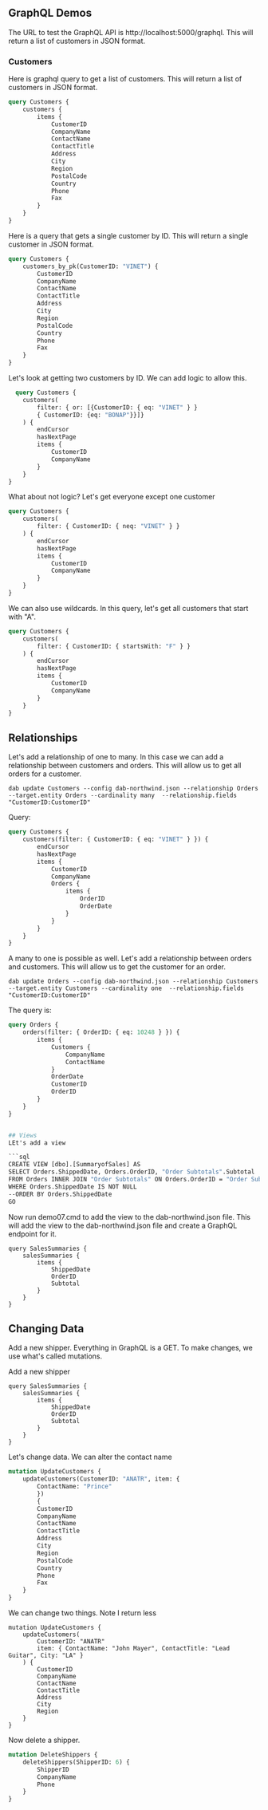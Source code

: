 ## GraphQL Demos
The URL to test the GraphQL API is http://localhost:5000/graphql. This will return a list of customers in JSON format.


### Customers
Here is graphql query to get a list of customers. This will return a list of customers in JSON format.

```graphql
query Customers {
    customers {
        items {
            CustomerID
            CompanyName
            ContactName
            ContactTitle
            Address
            City
            Region
            PostalCode
            Country
            Phone
            Fax
        }
    }
}
```

Here is a query that gets a single customer by ID. This will return a single customer in JSON format.

```graphql
query Customers {
    customers_by_pk(CustomerID: "VINET") {
        CustomerID
        CompanyName
        ContactName
        ContactTitle
        Address
        City
        Region
        PostalCode
        Country
        Phone
        Fax
    }
}
```

Let's look at getting two customers by ID. We can add logic to allow this.
    
```graphql
  query Customers {
    customers(
        filter: { or: [{CustomerID: { eq: "VINET" } }
        { CustomerID: {eq: "BONAP"}}]}
    ) {
        endCursor
        hasNextPage
        items {
            CustomerID
            CompanyName
        }
    }
}
```

What about not logic? Let's get everyone except one customer
```graphql
query Customers {
    customers(
        filter: { CustomerID: { neq: "VINET" } }
    ) {
        endCursor
        hasNextPage
        items {
            CustomerID
            CompanyName
        }
    }
}
```

We can also use wildcards. In this query, let's get all customers that start with "A".

```graphql
query Customers {
    customers(
        filter: { CustomerID: { startsWith: "F" } }
    ) {
        endCursor
        hasNextPage
        items {
            CustomerID
            CompanyName
        }
    }
}
```

## Relationships

Let's add a relationship of one to many. In this case we can add a relationship between customers and orders. This will allow us to get all orders for a customer.

```
dab update Customers --config dab-northwind.json --relationship Orders --target.entity Orders --cardinality many  --relationship.fields "CustomerID:CustomerID"
```

Query:
```graphql
query Customers {
    customers(filter: { CustomerID: { eq: "VINET" } }) {
        endCursor
        hasNextPage
        items {
            CustomerID
            CompanyName
            Orders {
                items {
                    OrderID
                    OrderDate
                }
            }
        }
    }
}
```

A many to one is possible as well. Let's add a relationship between orders and customers. This will allow us to get the customer for an order.

```
dab update Orders --config dab-northwind.json --relationship Customers --target.entity Customers --cardinality one  --relationship.fields "CustomerID:CustomerID"
```

The query is:
```graphql
query Orders {
    orders(filter: { OrderID: { eq: 10248 } }) {
        items {
            Customers {
                CompanyName
                ContactName
            }
            OrderDate
            CustomerID
            OrderID
        }
    }
}


## Views
LEt's add a view

```sql
CREATE VIEW [dbo].[SummaryofSales] AS
SELECT Orders.ShippedDate, Orders.OrderID, "Order Subtotals".Subtotal
FROM Orders INNER JOIN "Order Subtotals" ON Orders.OrderID = "Order Subtotals".OrderID
WHERE Orders.ShippedDate IS NOT NULL
--ORDER BY Orders.ShippedDate
GO
```

Now run demo07.cmd to add the view to the dab-northwind.json file. This will add the view to the dab-northwind.json file and create a GraphQL endpoint for it.

```
query SalesSummaries {
    salesSummaries {
        items {
            ShippedDate
            OrderID
            Subtotal
        }
    }
}
```


## Changing Data
Add a new shipper. Everything in GraphQL is a GET. To make changes, we use what's called mutations.

Add a new shipper
```
query SalesSummaries {
    salesSummaries {
        items {
            ShippedDate
            OrderID
            Subtotal
        }
    }
}
```

Let's change data. We can alter the contact name
```graphql
mutation UpdateCustomers {
    updateCustomers(CustomerID: "ANATR", item: { 
        ContactName: "Prince"
        }) 
        {
        CustomerID
        CompanyName
        ContactName
        ContactTitle
        Address
        City
        Region
        PostalCode
        Country
        Phone
        Fax
    }
}
```

We can change two things. Note I return less
```
mutation UpdateCustomers {
    updateCustomers(
        CustomerID: "ANATR"
        item: { ContactName: "John Mayer", ContactTitle: "Lead Guitar", City: "LA" }
    ) {
        CustomerID
        CompanyName
        ContactName
        ContactTitle
        Address
        City
        Region
    }
}
```

Now delete a shipper.
```graphql
mutation DeleteShippers {
    deleteShippers(ShipperID: 6) {
        ShipperID
        CompanyName
        Phone
    }
}
```
